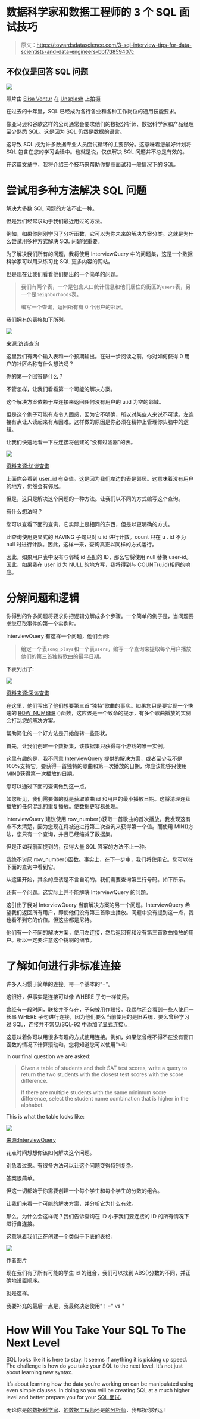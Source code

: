 # 数据科学家和数据工程师的 3 个 SQL 面试技巧

> 原文：<https://towardsdatascience.com/3-sql-interview-tips-for-data-scientists-and-data-engineers-bbf7d859407c>

## 不仅仅是回答 SQL 问题

![](img/e64ad7283cf93581893f315cd5640e5b.png)

照片由 [Elisa Ventur](https://unsplash.com/@elisa_ventur?utm_source=medium&utm_medium=referral) 在 [Unsplash](https://unsplash.com?utm_source=medium&utm_medium=referral) 上拍摄

在过去的十年里，SQL 已经成为各行各业和各种工作岗位的通用技能要求。

像亚马逊和谷歌这样的公司通常会要求他们的数据分析师、数据科学家和产品经理至少熟悉 SQL。这是因为 SQL 仍然是数据的语言。

这导致 SQL 成为许多数据专业人员面试循环的主要部分。这意味着您最好计划将 SQL 包含在您的学习会话中。也就是说，仅仅解决 SQL 问题并不总是有效的。

在这篇文章中，我将介绍三个技巧来帮助你提高面试和一般情况下的 SQL。

# 尝试用多种方法解决 SQL 问题

解决大多数 SQL 问题的方法不止一种。

但是我们经常求助于我们最近用过的方法。

例如，如果你刚刚学习了分析函数，它可以为你未来的解决方案分类。这就是为什么尝试用多种方式解决 SQL 问题很重要。

为了解决我们所有的问题，我将使用 InterviewQuery 中的问题集，这是一个数据科学家可以用来练习比 SQL 更多内容的网站。

但是现在让我们看看他们提出的一个简单的问题。

> 我们有两个表，一个是包含人口统计信息和他们居住的街区的`users`表，另一个是`neighborhoods`表。
> 
> 编写一个查询，返回所有有 0 个用户的邻居。

我们拥有的表格如下所列。

![](img/7fddd52b2d8d650b12b39783dc3c3d0e.png)

[来源:访谈查询](https://www.interviewquery.com/questions/empty-neighborhoods)

这里我们有两个输入表和一个预期输出。在进一步阅读之前，你对如何获得 0 用户的社区名称有什么想法吗？

你的第一个回答是什么？

不管怎样，让我们看看第一个可能的解决方案。

这个解决方案依赖于左连接来返回任何没有用户的 u.id 为空的邻域。

但是这个例子可能有点令人困惑，因为它不明确，所以对某些人来说不可读。左连接有点让人读起来有点困难。这样做的原因是你必须在精神上管理你头脑中的逻辑。

让我们快速地看一下左连接将创建的“没有过滤器”的表。

![](img/048cb2d43af91b42617efd2f708ecd1e.png)

[资料来源:访谈查询](https://www.interviewquery.com/questions/empty-neighborhoods)

上面你会看到 user_id 有空值。这是因为我们左边的表是邻居。这意味着没有用户的地方，仍然会有邻居。

但是，这只是解决这个问题的一种方法。让我们以不同的方式编写这个查询。

有什么想法吗？

您可以查看下面的查询，它实际上是相同的东西，但是以更明确的方式。

此查询使用更显式的 HAVING 子句只对 u.id 进行计数。count 只在 u . id 不为 null 时进行计数。因此，这样一来，查询真正以同样的方式运行。

因此，如果用户表中没有与邻域 id 匹配的 ID，那么它将使用 null 替换 user-id。因此，如果我在 user id 为 NULL 的地方写，我将得到与 COUNT(u.id)相同的响应。

# 分解问题和逻辑

你得到的许多问题将要求你把逻辑分解成多个步骤。一个简单的例子是，当问题要求您获取事件的第一个实例时。

InterviewQuery 有这样一个问题，他们会问:

> 给定一个表`song_plays`和一个表`users`，编写一个查询来提取每个用户播放他们的第三首独特歌曲的最早日期。

下表列出了:

![](img/d6ca09b041bb6684a7ed88e74a712280.png)

[资料来源:采访查询](https://www.interviewquery.com/questions/third-unique-song)

在这里，他们写出了他们想要第三首“独特”歌曲的事实。如果您只是要实现一个快速的 [ROW_NUMBER](https://www.sqlservertutorial.net/sql-server-window-functions/sql-server-row_number-function/) ()函数，这应该是一个致命的提示，有多个歌曲播放的实例会打乱您的解决方案。

帮助简化的一个好方法是开始旋转一些形状。

首先，让我们创建一个数据集，该数据集只获得每个游戏的唯一实例。

这里有趣的是，我不同意 InterviewQuery 提供的解决方案，或者至少我不是 100%支持它。要获得一首独特的歌曲和第一次播放的日期，你应该能够只使用 MIN()获得第一次播放的日期。

您可以通过下面的查询做到这一点。

如您所见，我们需要做的就是获取歌曲 id 和用户的最小播放日期。这将清理连续播放的任何混乱的重复播放。使数据更容易处理。

InterviewQuery 建议使用 row_number()获取一首歌曲的首次播放。我发现这有点不太清楚，因为您现在将被迫进行第二次查询来获得第一个值。而使用 MIN()方法，您只有一个查询，并且已经缩减了数据集。

但是正如我前面提到的，获得大量 SQL 答案的方法不止一种。

我绝不讨厌 row_number()函数。事实上，在下一步中，我们将使用它。您可以在下面的查询中看到它。

从这里开始，其余的应该是不言自明的。我们需要查询第三行号码。如下所示。

还有一个问题。这实际上并不能解决 InterviewQuery 的问题。

这引出了我对 InterviewQuery 当前解决方案的另一个问题。InterviewQuery 希望我们返回所有用户，即使他们没有第三首歌曲播放。问题中没有提到这一点，我也看不到它的价值。但这些都是尼特。

他们有一个不同的解决方案，使用左连接，然后返回有和没有第三首歌曲播放的用户。所以一定要注意这个挑剔的细节。

# 了解如何进行非标准连接

许多人习惯于简单的连接。带一个基本的“=”。

这很好，但事实是连接可以像 WHERE 子句一样使用。

曾经有一段时间，联接并不存在，子句被用作联接。我偶尔还会看到一些人使用一长串 WHERE 子句进行连接，因为他们要么当前使用的是旧系统，要么曾经学习过 SQL，连接并不常见(SQL-92 中添加了[显式连接)。](https://learnsql.com/blog/history-of-sql-standards/)

这意味着你可以用很多有趣的方式使用连接。例如，如果您曾经不得不在没有窗口函数的情况下计算滚动和，您将知道您可以使用">和

In our final question we are asked:

> Given a table of students and their SAT test scores, write a query to return the two students with the closest test scores with the score difference.
> 
> If there are multiple students with the same minimum score difference, select the student name combination that is higher in the alphabet.

This is what the table looks like:

![](img/db8726cfa2f97463571137feb6cd41a6.png)

[来源:InterviewQuery](https://www.interviewquery.com/questions/closest-sat-scores)

花点时间想想你该如何解决这个问题。

别急着过来。有很多方法可以让这个问题变得特别复杂。

答案很简单。

但这一切都始于你需要创建一个每个学生和每个学生的分数的组合。

让我们来看一个可能的解决方案，并分析它为什么有效。

那么，为什么会这样呢？我们告诉查询在 ID 小于我们要连接的 ID 的所有情况下进行自连接。

这意味着我们正在创建一个类似于下表的表格:

![](img/61f3c6ca3228df0cfd8c5ad028f7d469.png)

作者图片

现在我们有了所有可能的学生 id 的组合，我们可以找到 ABS()分数的不同，并正确地设置顺序。

就是这样。

我要补充的最后一点是，我最终决定使用“！=" vs "

# How Will You Take Your SQL To The Next Level

SQL looks like it is here to stay. It seems if anything it is picking up speed. The challenge is how do you take your SQL to the next level. It’s not just about learning new syntax.

It’s about learning how the data you’re working on can be manipulated using even simple clauses. In doing so you will be creating SQL at a much higher level and better prepare you for your [SQL 面试](https://www.youtube.com/watch?v=W2L7Q3J-ei0)。

无论你是[的数据科学家](https://medium.com/p/c3824cb76c2e)、[的数据工程师](https://www.youtube.com/watch?v=PEsCumjfBW0)还是[的分析师](https://medium.com/coriers/5-tips-on-how-to-become-a-better-data-analyst-30f226c09c39)，我都祝你好运！